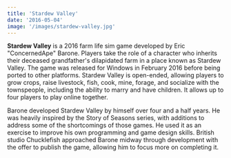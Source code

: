 ```yaml
---
title: 'Stardew Valley'
date: '2016-05-04'
image: '/images/stardew-valley.jpg'
---
```


**Stardew Valley** is a 2016 farm life sim game developed by Eric "ConcernedApe" Barone. Players take the role of a character who inherits their deceased grandfather's dilapidated farm in a place known as Stardew Valley. The game was released for Windows in February 2016 before being ported to other platforms. Stardew Valley is open-ended, allowing players to grow crops, raise livestock, fish, cook, mine, forage, and socialize with the townspeople, including the ability to marry and have children. It allows up to four players to play online together.

Barone developed Stardew Valley by himself over four and a half years. He was heavily inspired by the Story of Seasons series, with additions to address some of the shortcomings of those games. He used it as an exercise to improve his own programming and game design skills. British studio Chucklefish approached Barone midway through development with the offer to publish the game, allowing him to focus more on completing it.

